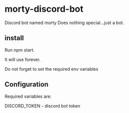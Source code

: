 # morty-discord-bot
Discord bot named morty
Does nothing special...just a bot.

## install
Run npm start.

It will use forever.

Do not forget to set the required env variables

## Configuration
Required variables are:

DISCORD_TOKEN - discord bot token

